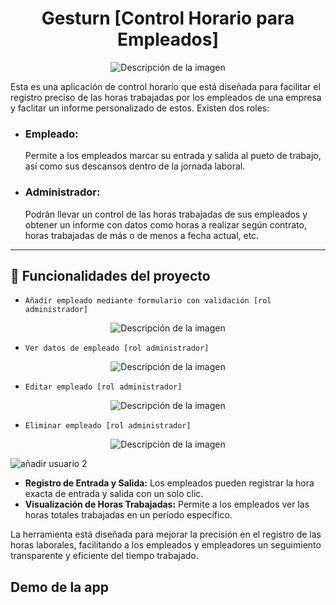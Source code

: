 <h1 align="center">Gesturn [Control Horario para Empleados]</h1>

<p align="center">
  <img src="https://github.com/mensius87/Gesturn/assets/136935764/c83457ce-8b1e-43c3-b8b6-e90655f8ba90" alt="Descripción de la imagen">
</p>


Esta es una aplicación de control horario que está diseñada para facilitar el registro preciso de las horas trabajadas por los empleados de una empresa y faclitar un informe personalizado de estos. Existen dos roles:


- ### Empleado:
    Permite a los empleados marcar su entrada y salida al pueto de trabajo, así como sus descansos dentro de la jornada laboral.

- ### Administrador:
    Podrán llevar un control de las horas trabajadas de sus empleados y obtener un informe con datos como horas a realizar según contrato, horas trabajadas de más o de menos a fecha actual, etc.

---
<p></p>

## :hammer: Funcionalidades del proyecto

- `Añadir empleado mediante formulario con validación [rol administrador]`

<p align="center">
  <img src="https://github.com/mensius87/Gesturn/assets/136935764/8c3a00dc-d37f-4513-98b0-ba627e1b55c1" alt="Descripción de la imagen">
</p>

- `Ver datos de empleado [rol administrador]`

<p align="center">
  <img src="https://github.com/mensius87/Gesturn/assets/136935764/1b1a7fb3-3a9f-4f93-8033-40603ff8a441" alt="Descripción de la imagen">
</p>  

- `Editar empleado [rol administrador]`

<p align="center">
  <img src="https://github.com/mensius87/Gesturn/assets/136935764/afbd8d09-8d65-4220-842e-b177159641a6" alt="Descripción de la imagen">
</p>


- `Eliminar empleado [rol administrador]`

<p align="center">
  <img src="https://github.com/mensius87/Gesturn/assets/136935764/b18ba7d1-680c-4773-b0bb-01ab118f10e4" alt="Descripción de la imagen">
</p>


![añadir usuario 2]()



- **Registro de Entrada y Salida:** Los empleados pueden registrar la hora exacta de entrada y salida con un solo clic.
- **Visualización de Horas Trabajadas:** Permite a los empleados ver las horas totales trabajadas en un período específico.

La herramienta está diseñada para mejorar la precisión en el registro de las horas laborales, facilitando a los empleados y empleadores un seguimiento transparente y eficiente del tiempo trabajado.

## Demo de la app


